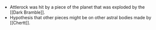 - Attlerock was hit by a piece of the planet that was exploded by the [[Dark Bramble]].
- Hypothesis that other pieces might be on other astral bodies made by [[Chertt]].